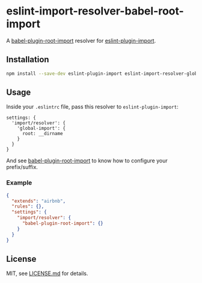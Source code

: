 # eslint-import-resolver-babel-root-import

A [babel-plugin-root-import](https://github.com/entwicklerstube/babel-plugin-root-import)
resolver for [eslint-plugin-import](https://github.com/benmosher/eslint-plugin-import).

## Installation

```sh
npm install --save-dev eslint-plugin-import eslint-import-resolver-global-import
```

## Usage

Inside your `.eslintrc` file, pass this resolver to `eslint-plugin-import`:
```
settings: {
  'import/resolver': {
    'global-import': {
      root: __dirname
    }
  }
}
```

And see [babel-plugin-root-import][babel-plugin-root-import] to know how to configure
your prefix/suffix.

### Example

```json
{
  "extends": "airbnb",
  "rules": {},
  "settings": {
    "import/resolver": {
      "babel-plugin-root-import": {}
    }
  }
}
```

## License

MIT, see [LICENSE.md](/LICENSE.md) for details.


[babel-plugin-root-import]: https://github.com/entwicklerstube/babel-plugin-root-import
